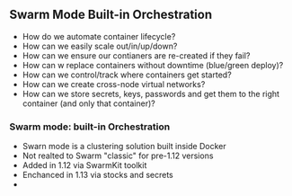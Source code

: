 ## Swarm Mode Built-in Orchestration
- How do we automate container lifecycle?
- How can we easily scale out/in/up/down?
- How can we ensure our contianers are re-created if they fail?
- How can w replace containers without downtime (blue/green deploy)?
- How can we control/track where containers get started?
- How can we create cross-node virtual networks?
- How can we store secrets, keys, passwords and get them to the right container (and only that container)?

 ### Swarm mode: built-in Orchestration
 
 - Swarn mode is a clustering solution built inside Docker
 - Not realted to Swarm "classic" for pre-1.12 versions
 - Added in 1.12 via SwarmKit toolkit
 - Enchanced in 1.13 via stocks and secrets
 - 